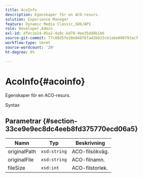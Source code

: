 ```yaml
---
title: AcoInfo
description: Egenskaper för en ACO-resurs.
solution: Experience Manager
feature: Dynamic Media Classic,SDK/API
role: Developer,Admin
exl-id: dfec2e24-05a2-4a9c-bd78-9ee35dd8b1b6
source-git-commit: 77c88d5fe20e048f6fad2bb23cb1abe090793acf
workflow-type: tm+mt
source-wordcount: '29'
ht-degree: 0%

---
```


# AcoInfo{#acoinfo}

Egenskaper för en ACO-resurs.

Syntax

## Parametrar {#section-33ce9e9ec8dc4eeb8fd375770ecd06a5}

| Namn | Typ | Beskrivning |
|---|---|---|
| originalPath | `xsd:string` | ACO-filsökväg. |
| originalFile | `xsd:string` | ACO-filnamn. |
| fileSize | `xsd:int` | ACO-filstorlek. |
